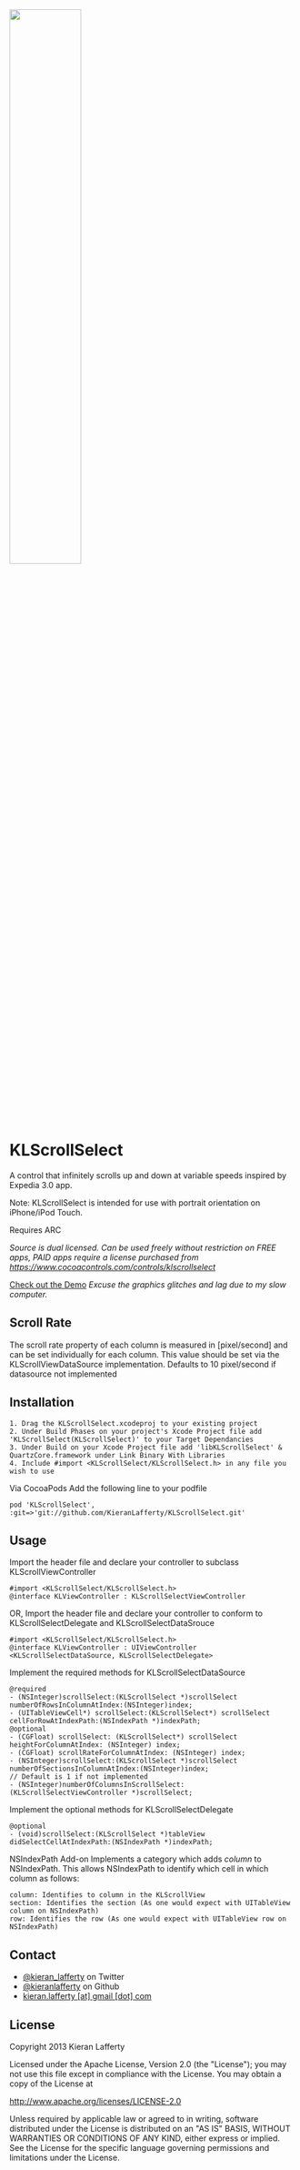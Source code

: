 <img src="https://raw.github.com/KieranLafferty/KLScrollSelect/master/KLScrollSelectDemo/ScreenShot.png" width="50%"/>

KLScrollSelect
=======

A control that infinitely scrolls up and down at variable speeds inspired by Expedia 3.0 app.

Note: KLScrollSelect is intended for use with portrait orientation on iPhone/iPod Touch.

Requires ARC

*Source is dual licensed. Can be used freely without restriction on FREE apps, PAID apps require a license purchased from https://www.cocoacontrols.com/controls/klscrollselect*

[Check out the Demo](http://www.youtube.com/watch?v=uorJfwpTzoI) *Excuse the graphics glitches and lag due to my slow computer.*
## Scroll Rate ##
The scroll rate property of each column is measured in [pixel/second] and can be set individually for each column. This value should be set via the KLScrollViewDataSource implementation. Defaults to 10 pixel/second if datasource not implemented


## Installation ##

	1. Drag the KLScrollSelect.xcodeproj to your existing project
	2. Under Build Phases on your project's Xcode Project file add 'KLScrollSelect(KLScrollSelect)' to your Target Dependancies
	3. Under Build on your Xcode Project file add 'libKLScrollSelect' & QuartzCore.framework under Link Binary With Libraries
	4. Include #import <KLScrollSelect/KLScrollSelect.h> in any file you wish to use
	
	
Via CocoaPods
Add the following line to your podfile

	pod 'KLScrollSelect', :git=>'git://github.com/KieranLafferty/KLScrollSelect.git'
	
## Usage ##

Import the header file and declare your controller to subclass KLScrollViewController

	#import <KLScrollSelect/KLScrollSelect.h>
	@interface KLViewController : KLScrollSelectViewController


OR, Import the header file and declare your controller to conform to KLScrollSelectDelegate and KLScrollSelectDataSrouce

	#import <KLScrollSelect/KLScrollSelect.h>
	@interface KLViewController : UIViewController <KLScrollSelectDataSource, KLScrollSelectDelegate>

Implement the required methods for KLScrollSelectDataSource

	@required
	- (NSInteger)scrollSelect:(KLScrollSelect *)scrollSelect numberOfRowsInColumnAtIndex:(NSInteger)index;
	- (UITableViewCell*) scrollSelect:(KLScrollSelect*) scrollSelect cellForRowAtIndexPath:(NSIndexPath *)indexPath;
	@optional
	- (CGFloat) scrollSelect: (KLScrollSelect*) scrollSelect heightForColumnAtIndex: (NSInteger) index;
	- (CGFloat) scrollRateForColumnAtIndex: (NSInteger) index;
	- (NSInteger)scrollSelect:(KLScrollSelect *)scrollSelect numberOfSectionsInColumnAtIndex:(NSInteger)index;
	// Default is 1 if not implemented
	- (NSInteger)numberOfColumnsInScrollSelect:(KLScrollSelectViewController *)scrollSelect;
	
Implement the optional methods for KLScrollSelectDelegate

	@optional
	- (void)scrollSelect:(KLScrollSelect *)tableView didSelectCellAtIndexPath:(NSIndexPath *)indexPath;

NSIndexPath Add-on
Implements a category which adds *column* to NSIndexPath. This allows NSIndexPath to identify which cell in which column as follows:
	 
	column: Identifies to column in the KLScrollView
	section: Identifies the section (As one would expect with UITableView column on NSIndexPath)
	row: Identifies the row (As one would expect with UITableView row on NSIndexPath)

## Contact ##

* [@kieran_lafferty](https://twitter.com/kieran_lafferty) on Twitter
* [@kieranlafferty](https://github.com/kieranlafferty) on Github
* <a href="mailTo:kieran.lafferty@gmail.com">kieran.lafferty [at] gmail [dot] com</a>

## License ##

Copyright 2013 Kieran Lafferty

Licensed under the Apache License, Version 2.0 (the "License");
you may not use this file except in compliance with the License.
You may obtain a copy of the License at

http://www.apache.org/licenses/LICENSE-2.0

Unless required by applicable law or agreed to in writing, software
distributed under the License is distributed on an "AS IS" BASIS,
WITHOUT WARRANTIES OR CONDITIONS OF ANY KIND, either express or implied.
See the License for the specific language governing permissions and
limitations under the License.